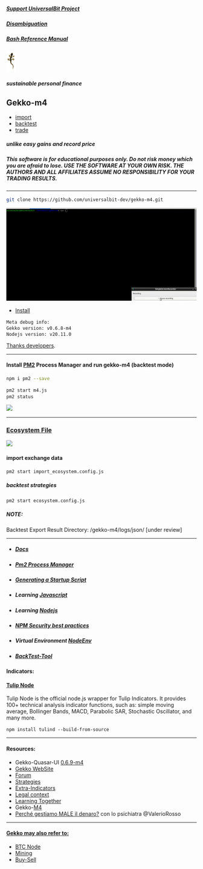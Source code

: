 ##### [Support UniversalBit Project](https://github.com/universalbit-dev/universalbit-dev/tree/main/support)
##### [Disambiguation](https://en.wikipedia.org/wiki/Wikipedia:Disambiguation)
##### [Bash Reference Manual](https://www.gnu.org/software/bash/manual/html_node/index.html)

<img src="https://github.com/universalbit-dev/universalbit-dev/blob/main/docs/assets/images/geppo.png" width="5%"></img>
##### sustainable personal finance
## Gekko-m4
* [import](https://github.com/universalbit-dev/gekko-m4/blob/master/docs/mode/import/import.md)
* [backtest](https://github.com/universalbit-dev/gekko-m4/blob/master/docs/mode/backtest/backtest.md) 
* [trade](https://github.com/universalbit-dev/gekko-m4/blob/master/docs/mode/trade/trade.md) 

##### unlike easy gains and record price

##### This software is for educational purposes only. Do not risk money which you are afraid to lose. USE THE SOFTWARE AT YOUR OWN RISK. THE AUTHORS AND ALL AFFILIATES ASSUME NO RESPONSIBILITY FOR YOUR TRADING RESULTS.
---

```bash
git clone https://github.com/universalbit-dev/gekko-m4.git
```
<img src="https://github.com/universalbit-dev/gekko-m4/blob/master/images/gif/gekko-m4-nodejs-installation.gif" width="auto"></img>

* [Install](https://github.com/universalbit-dev/gekko-m4/blob/master/docs/installation/installing_gekko.md)

```
Meta debug info:
Gekko version: v0.6.8-m4
Nodejs version: v20.11.0
```
[Thanks developers](https://github.com/askmike/gekko/graphs/contributors).

---

#### Install [PM2](https://pm2.keymetrics.io/) Process Manager and run gekko-m4 (backtest mode)
```bash
npm i pm2 --save
```
```bash
pm2 start m4.js
pm2 status 
```

<img src="https://github.com/universalbit-dev/gekko-m4/blob/master/images/gif/pm2-advanced-process-manager.gif" width="auto"></img>


---


### [Ecosystem File](https://pm2.keymetrics.io/docs/usage/application-declaration/)
<img src="https://github.com/universalbit-dev/gekko-m4/blob/master/images/gif/pm2_ecosystem.gif" width="auto"></img>
#### import exchange data
```bash
pm2 start import_ecosystem.config.js 
```
##### backtest strategies
```bash
pm2 start ecosystem.config.js 
```

##### NOTE:
Backtest Export Result Directory: /gekko-m4/logs/json/ [under review]

---

* ##### [Docs](https://github.com/universalbit-dev/gekko-m4/tree/master/docs)
* ##### [Pm2 Process Manager](https://pm2.keymetrics.io/docs/usage/quick-start/)
* ##### [Generating a Startup Script](https://pm2.keymetrics.io/docs/usage/startup/)
* ##### Learning [Javascript](https://github.com/universalbit-dev/gekko-m4/tree/master/docs/learning/javascript)
* ##### Learning [Nodejs](https://nodejs.org/docs/latest-v20.x/api/synopsis.html)
* ##### [NPM Security best practices](https://cheatsheetseries.owasp.org/cheatsheets/NPM_Security_Cheat_Sheet.html)
* ##### Virtual Environment [NodeEnv](https://github.com/universalbit-dev/gekko-m4/tree/master/docs/nodenv) 
* ##### [BackTest-Tool](https://github.com/universalbit-dev/gekko-m4/blob/master/docs/backtest/backtest-tool.md)

#### Indicators:
#### [Tulip Node](https://www.npmjs.com/package/tulind)
Tulip Node is the official node.js wrapper for Tulip Indicators. It provides 100+ technical analysis indicator functions, such as: simple moving average, Bollinger Bands, MACD, Parabolic SAR, Stochastic Oscillator, and many more.
```
npm install tulind --build-from-source
```

---
#### Resources:
* Gekko-Quasar-UI [0.6.9-m4](https://github.com/universalbit-dev/gekko-quasar-ui)
* [Gekko WebSite](https://gekko.wizb.it/docs/installation/installing_gekko.html)
* [Forum](https://forum.gekko.wizb.it/)
* [Strategies](https://github.com/xFFFFF/Gekko-Strategies)
* [Extra-Indicators](https://github.com/Gab0/gekko-extra-indicators)
* [Legal context](https://www.europarl.europa.eu/cmsdata/150761/TAX3%20Study%20on%20cryptocurrencies%20and%20blockchain.pdf)
* [Learning Together](https://github.com/universalbit-dev/gekko-m4/tree/master/docs)
* Gekko-[M4](http://www.wikisky.org/starview?object_type=4&object_id=3)
* [Perché gestiamo MALE il denaro?](https://www.youtube.com/watch?v=Y63fReR8vYA) con lo psichiatra @ValerioRosso
---
#### [Gekko may also refer to:](https://en.wikipedia.org/wiki/Gekko_(disambiguation))

* [BTC Node](https://github.com/universalbit-dev/universalbit-dev/tree/main/blockchain/bitcoin)
* [Mining](https://github.com/universalbit-dev/CityGenerator/blob/master/workers/README.md)
* [Buy-Sell](https://github.com/universalbit-dev/gekko-m4/edit/master/README.md)






